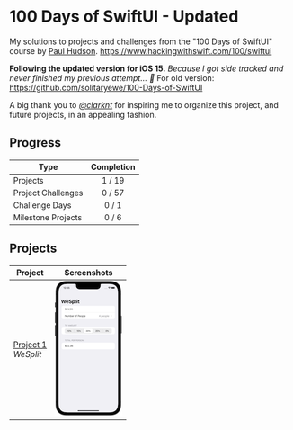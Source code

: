 # 100 Days of SwiftUI - Updated
My solutions to projects and challenges from the "100 Days of SwiftUI" course by [Paul Hudson](https://github.com/twostraws).
https://www.hackingwithswift.com/100/swiftui

<b>Following the updated version for iOS 15.</b>
<i>Because I got side tracked and never finished my previous attempt... 🫠</i>
For old version: https://github.com/solitaryewe/100-Days-of-SwiftUI

A big thank you to *[@clarknt](https://github.com/clarknt)* for inspiring me to organize this project, and future projects, in an appealing fashion.

## Progress

| Type | Completion |
| -------- | :----: |
| Projects | 1 / 19 |
| Project Challenges | 0 / 57 |
| Challenge Days | 0 / 1 |
| Milestone Projects | 0 / 6 |

## Projects

| Project | Screenshots |
| ------- | ---------- |
| [Project 1](https://github.com/solitaryewe/100-Days-of-SwiftUI-Updated/tree/main/Project-01) <br> *WeSplit* | [![Project 1 - WeSplit](https://github.com/solitaryewe/100-Days-of-SwiftUI-Updated/blob/main/Project-01/Screenshots/project01-small.png)](https://github.com/solitaryewe/100-Days-of-SwiftUI-Updated/blob/main/Project-01/Screenshots/project01-large.png) |
